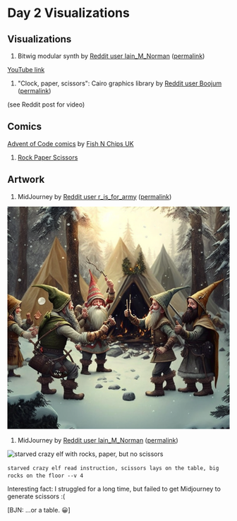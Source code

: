 # Day 2 Visualizations

## Visualizations

1. Bitwig modular synth by [Reddit user Iain\_M\_Norman](https://www.reddit.com/user/Iain_M_Norman)
   ([permalink](https://www.reddit.com/r/adventofcode/comments/zbfe2m/2022_day_02_part1_bitwig_a_rps_scoring_system/))

[YouTube link](https://youtu.be/_4uci-mq94Y)

1. "Clock, paper, scissors": Cairo graphics library by [Reddit user Boojum](https://www.reddit.com/user/Boojum)
   ([permalink](https://www.reddit.com/r/adventofcode/comments/zag8vh/2022_day_2_clock_paper_scissors/))

(see Reddit post for video)

## Comics

[Advent of Code comics](https://www.webtoons.com/en/challenge/advent-of-code/list?title_no=713188)
by [Fish N Chips UK](https://www.webtoons.com/en/creator/69q8f)

1. [Rock Paper Scissors](https://www.webtoons.com/en/challenge/advent-of-code/rock-paper-scissors/viewer?title_no=713188&episode_no=31)

## Artwork

1. MidJourney by [Reddit user r\_is\_for\_army](https://www.reddit.com/user/r_is_for_army)
   ([permalink](https://www.reddit.com/r/adventofcode/comments/zewngg/midjourney_artwork_of_day_2_the_rock_paper/))

![elves playing rock paper scissors](tvkll7cs0g4a1.png)

1. MidJourney by [Reddit user Iain\_M\_Norman](https://www.reddit.com/user/Iain_M_Norman)
   ([permalink](https://www.reddit.com/r/adventofcode/comments/zadxlp/ai_imagine_advent_of_code_2022_day_2/iyle2lw/))

![starved crazy elf with rocks, paper, but no scissors](roshambo.png)

`starved crazy elf read instruction, scissors lays on the table, big rocks on the floor --v 4`

Interesting fact: I struggled for a long time, but failed to get Midjourney to generate scissors :(

\[BJN: ...or a table. 😀]
